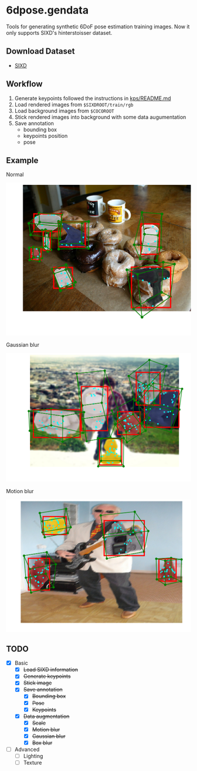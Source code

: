 # 6dpose.gendata

Tools for generating synthetic 6DoF pose estimation training images. Now it only supports SIXD's hinterstoisser dataset.

## Download Dataset

- [SIXD](http://cmp.felk.cvut.cz/sixd/challenge_2017/)

## Workflow

1. Generate keypoints followed the instructions in [kps/README.md](kps/README.md)
2. Load rendered images from `$SIXDROOT/train/rgb`
3. Load background images from `$COCOROOT`
4. Stick rendered images into background with some data augumentation
5. Save annotation
    - bounding box
    - keypoints position
    - pose

## Example

Normal

![](assets/normal.png)

Gaussian blur

![](assets/gaussian.png)

Motion blur

![](assets/motion.png)

## TODO

- [x] Basic
    - [x] ~~Load SIXD information~~
    - [x] ~~Generate keypoints~~
    - [x] ~~Stick image~~
    - [x] ~~Save annotation~~
        - [x] ~~Bounding box~~
        - [x] ~~Pose~~
        - [x] ~~Keypoints~~
    - [x] ~~Data augmentation~~
        - [x] ~~Scale~~
        - [x] ~~Motion blur~~
        - [x] ~~Gaussian blur~~
        - [x] ~~Box blur~~
- [ ] Advanced
    - [ ] Lighting
    - [ ] Texture
